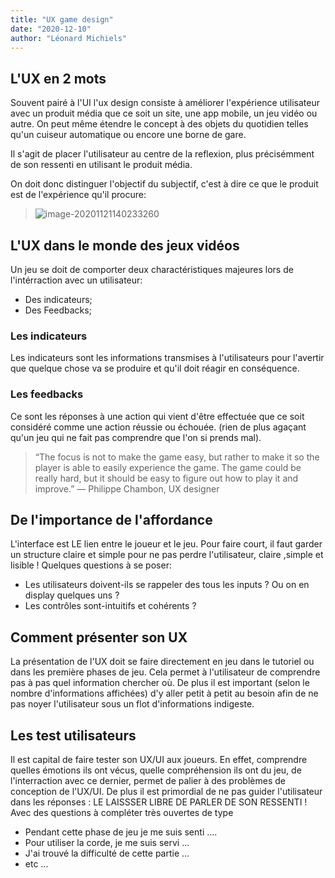```yaml
---
title: "UX game design"
date: "2020-12-10"
author: "Léonard Michiels"
---
```


## L'UX en 2 mots

Souvent pairé à l'UI l'ux design consiste à améliorer l'expérience utilisateur avec un produit média que ce soit un site, une app mobile, un jeu vidéo ou autre.  On peut même étendre le concept à des objets du quotidien telles qu'un cuiseur automatique ou encore une borne de gare.

Il s'agit de placer l'utilisateur au centre de la reflexion, plus précisémment de son ressenti en utilisant le produit média.

On doit donc distinguer l'objectif du subjectif, c'est à dire ce que le produit est de l'expérience qu'il procure:
> ![image-20201121140233260](/LabVeillTec/figures/uxgamedesign.png)

## L'UX dans le monde des jeux vidéos
Un jeu se doit de comporter deux charactéristiques majeures lors de l'intérraction avec un utilisateur:
 * Des indicateurs;
 * Des Feedbacks;
### Les indicateurs
Les indicateurs sont les informations transmises à l'utilisateurs pour l'avertir que quelque chose va se produire et qu'il doit réagir en conséquence.
### Les feedbacks
Ce sont les réponses à une action qui vient d'être effectuée que ce soit considéré comme une action réussie ou échouée.
(rien de plus agaçant qu'un jeu qui ne fait pas comprendre que l'on si prends mal).
>“The focus is not to make the game easy, but rather to make it so the player is able to easily experience the game. The game could be really hard, but it should be easy to figure out how to play it and improve.”
— Philippe Chambon, UX designer
## De l'importance de l'affordance
L'interface est LE lien entre le joueur et le jeu. Pour faire court, il faut garder un structure claire et simple pour ne pas perdre l'utilisateur, claire ,simple et lisible !
Quelques questions à se poser:
* Les utilisateurs doivent-ils se rappeler des tous les inputs ? Ou on en display quelques uns ?
* Les contrôles sont-intuitifs et cohérents ?

## Comment présenter son UX
La présentation de l'UX doit se faire directement en jeu dans le tutoriel ou dans les première phases de jeu. Cela permet à l'utilisateur de comprendre pas à pas quel information chercher où. De plus il est important (selon le nombre d'informations affichées) d'y aller petit à petit au besoin afin de ne pas noyer l'utilisateur sous un flot d'informations indigeste.

## Les test utilisateurs

Il est capital de faire tester son UX/UI aux joueurs. En effet, comprendre quelles émotions ils ont vécus, quelle compréhension ils ont du jeu, de l'interraction avec ce dernier, permet de palier à des problèmes de conception de l'UX/UI.
De plus il est primordial de ne pas guider l'utilisateur dans les réponses :  LE LAISSSER LIBRE DE PARLER DE SON RESSENTI !
Avec des questions à compléter très ouvertes de type
* Pendant cette phase de jeu je me suis senti ....
* Pour utiliser la corde, je me suis servi ...
* J'ai trouvé la difficulté de cette partie ...
* etc ...



